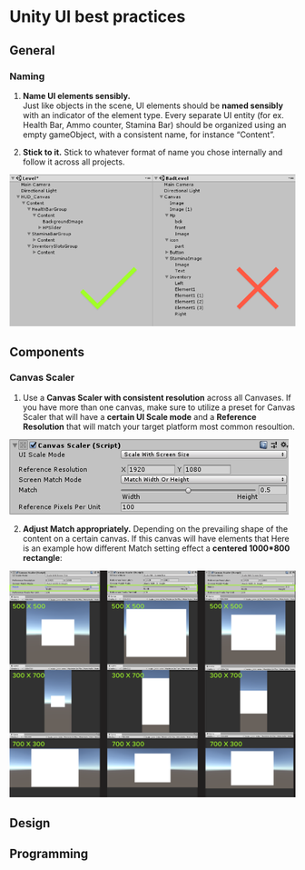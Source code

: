 
# Unity UI best practices
## General
### Naming
1. __Name UI elements sensibly.__ </br>
Just like objects in the scene, UI elements should be **named sensibly** with an indicator of the element type.
Every separate UI entity (for ex. Health Bar, Ammo counter, Stamina Bar) should be organized using an empty gameObject, with a consistent name, for instance “Content”.

3. __Stick to it.__
Stick to whatever format of name you chose internally and follow it across all projects.

![Alt](element_naming.png)
## Components
### Canvas Scaler
1. Use a **Canvas Scaler with consistent resolution** across all Canvases. 
If you have more than one canvas, make sure to utilize a preset for Canvas Scaler that will have a **certain UI Scale mode** and a **Reference Resolution** that will match your target platform most common resoultion.  

![Alt](canvas_scaler.png)


2. **Adjust Match appropriately.** Depending on the prevailing shape of the content on a certain canvas. If this canvas will have elements that 
Here is an example how different Match setting effect a **centered 1000*800 rectangle**:

![Alt](match_example.png)
## Design
## Programming

<!--stackedit_data:
eyJoaXN0b3J5IjpbLTE4MDUzNDc3NjgsLTEwMjI5MDI1NDgsMT
U0MDc2ODI3MSw3NzYxNzY2MjcsMjk5ODcxMDMwLC0yMDI5Nzc4
NzUyLDE1NTczMzQyMzUsOTA4Nzc1ODc5LC0xNzgzMjI2NjA5LC
0zODE1ODI5MjEsMTQyMTA3NjU3MywtMTIzNTgxMTA0NywtMTg0
NDk0MTkyXX0=
-->